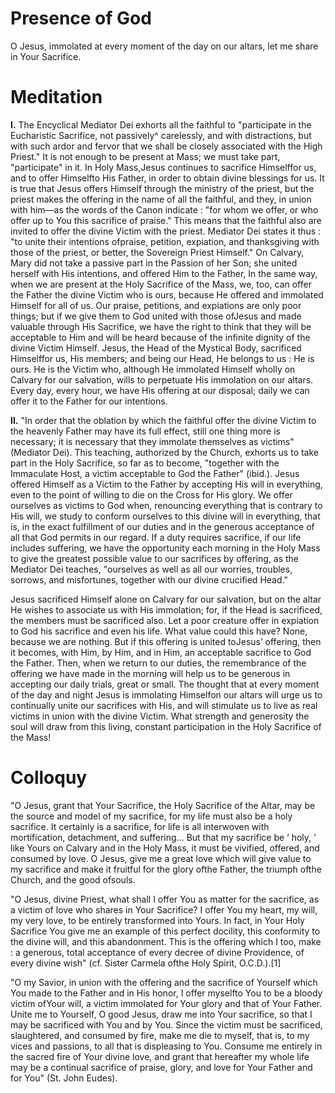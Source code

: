 # Presence of God

O Jesus, immolated at every moment of the day on our altars, let me share in Your Sacrifice.

# Meditation

**I.** The Encyclical Mediator Dei exhorts all the faithful to "participate in the Eucharistic Sacrifice, not passively^ carelessly, and with distractions, but with such ardor and fervor that we shall be closely associated with the High Priest." It is not enough to be present at Mass; we must take part, "participate" in it. In Holy Mass,Jesus continues to sacrifice Himselffor us, and to offer Himselfto His Father, in order to obtain divine blessings for us. It is true that Jesus offers Himself through the ministry of the priest, but the priest makes the offering in the name of all the faithful, and they, in union with him—as the words of the Canon indicate : "for whom we offer, or who offer up to You this sacrifice of praise." This means that the faithful also are invited to offer the divine Victim with the priest. Mediator Dei states it thus : "to unite their intentions ofpraise, petition, expiation, and thanksgiving with those of the priest, or better, the Sovereign Priest Himself." On Calvary, Mary did not take a passive part in the Passion of her Son; she united herself with His intentions, and offered Him to the Father, In the same way, when we are present at the Holy Sacrifice of the Mass, we, too, can offer the Father the divine Victim who is ours, because He offered and immolated Himself for all of us. Our praise, petitions, and expiations are only poor things; but if we give them to God united with those ofJesus and made valuable through His Sacrifice, we have the right to think that they will be acceptable to Him and will be heard because of the infinite dignity of the divine Victim Himself. Jesus, the Head of the Mystical Body, sacrificed Himselffor us, His members; and being our Head, He belongs to us : He is ours. He is the Victim who, although He immolated Himself wholly on Calvary for our salvation, wills to perpetuate His immolation on our altars. Every day, every hour, we have His offering at our disposal; daily we can offer it to the Father for our intentions.

**II.** "In order that the oblation by which the faithful offer the divine Victim to the heavenly Father may have its full effect, still one thing more is necessary; it is necessary that they immolate themselves as victims" (Mediator Dei). This teaching, authorized by the Church, exhorts us to take part in the Holy Sacrifice, so far as to become, "together with the Immaculate Host, a victim acceptable to God the Father" (ibid.). Jesus offered Himself as a Victim to the Father by accepting His will in everything, even to the point of willing to die on the Cross for His glory. We offer ourselves as victims to God when, renouncing everything that is contrary to His will, we study to conform ourselves to this divine will in everything, that is, in the exact fulfillment of our duties and in the generous acceptance of all that God permits in our regard. If a duty requires sacrifice, if our life includes suffering, we have the opportunity each morning in the Holy Mass to give the greatest possible value to our sacrifices by offering, as the Mediator Dei teaches, "ourselves as well as all our worries, troubles, sorrows, and misfortunes, together with our divine crucified Head."

Jesus sacrificed Himself alone on Calvary for our salvation, but on the altar He wishes to associate us with His immolation; for, if the Head is sacrificed, the members must be sacrificed also. Let a poor creature offer in expiation to God his sacrifice and even his life. What value could this have? None, because we are nothing. But if this offering is united toJesus’ offering, then it becomes, with Him, by Him, and in Him, an acceptable sacrifice to God the Father. Then, when we return to our duties, the remembrance of the offering we have made in the morning will help us to be generous in accepting our daily trials, great or small. The thought that at every moment of the day and night Jesus is immolating Himselfon our altars will urge us to continually unite our sacrifices with His, and will stimulate us to live as real victims in union with the divine Victim. What strength and generosity the soul will draw from this living, constant participation in the Holy Sacrifice of the Mass!

# Colloquy

"O Jesus, grant that Your Sacrifice, the Holy Sacrifice of the Altar, may be the source and model of my sacrifice, for my life must also be a holy sacrifice. It certainly is a sacrifice, for life is all interwoven with mortification, detachment, and suffering... But that my sacrifice be ‘ holy, ’ like Yours on Calvary and in the Holy Mass, it must be vivified, offered, and consumed by love. O Jesus, give me a great love which will give value to my sacrifice and make it fruitful for the glory ofthe Father, the triumph ofthe Church, and the good ofsouls.

"O Jesus, divine Priest, what shall I offer You as matter for the sacrifice, as a victim of love who shares in Your Sacrifice? I offer You my heart, my will, my very love, to be entirely transformed into Yours. In fact, in Your Holy Sacrifice You give me an example of this perfect docility, this conformity to the divine will, and this abandonment. This is the offering which I too, make : a generous, total acceptance of every decree of divine Providence, of every divine wish" (cf. Sister Carmela ofthe Holy Spirit, O.C.D.).[1]

"O my Savior, in union with the offering and the sacrifice of Yourself which You made to the Father and in His honor, I offer myselfto You to be a bloody victim ofYour will, a victim immolated for Your glory and that of Your Father. Unite me to Yourself, O good Jesus, draw me into Your sacrifice, so that I may be sacrificed with You and by You. Since the victim must be sacrificed, slaughtered, and consumed by fire, make me die to myself, that is, to my vices and passions, to all that is displeasing to You. Consume me entirely in the sacred fire of Your divine love, and grant that hereafter my whole life may be a continual sacrifice of praise, glory, and love for Your Father and for You" (St. John Eudes).

[^1]: Sister Carmela of the Holy Spirit, a Discalced Carmelite of the Carmelite Monastery of St. Joseph, Via della Nocetta, Rome, died July 23, 1949. She was formerly the National Directress of Italian Catholic Action in Italy, and a soul of extraordinary interior life. Some of her writings were published by Fr. Gabriel of St. Mary Magdalen in 1950, in the Revista di vita spirituale. Her biography, together with some notes of direction from Fr. Gabriel, her spiritual director, was published by the Carmel in Rome in 1954. (Note of the translator of the French edition.)
